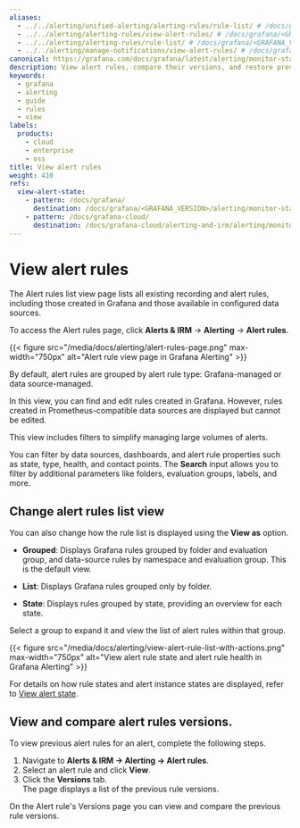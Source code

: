 ```yaml
---
aliases:
  - ../../alerting/unified-alerting/alerting-rules/rule-list/ # /docs/grafana/<GRAFANA_VERSION>/alerting/unified-alerting/alerting-rules/rule-list
  - ../../alerting/alerting-rules/view-alert-rules/ # /docs/grafana/<GRAFANA_VERSION>/alerting/alerting-rules/view-alert-rules
  - ../../alerting/alerting-rules/rule-list/ # /docs/grafana/<GRAFANA_VERSION>/alerting/alerting-rules/rule-list
  - ../../alerting/manage-notifications/view-alert-rules/ # /docs/grafana/<GRAFANA_VERSION>/alerting/manage-notifications/view-alert-rules/
canonical: https://grafana.com/docs/grafana/latest/alerting/monitor-status/view-alert-rules/
description: View alert rules, compare their versions, and restore previous alert rules.
keywords:
  - grafana
  - alerting
  - guide
  - rules
  - view
labels:
  products:
    - cloud
    - enterprise
    - oss
title: View alert rules
weight: 410
refs:
  view-alert-state:
    - pattern: /docs/grafana/
      destination: /docs/grafana/<GRAFANA_VERSION>/alerting/monitor-status/view-alert-state/
    - pattern: /docs/grafana-cloud/
      destination: /docs/grafana-cloud/alerting-and-irm/alerting/monitor-status/view-alert-state/
---
```


# View alert rules

The Alert rules list view page lists all existing recording and alert rules, including those created in Grafana and those available in configured data sources.

To access the Alert rules page, click **Alerts & IRM** -> **Alerting** -> **Alert rules**.

{{< figure src="/media/docs/alerting/alert-rules-page.png" max-width="750px" alt="Alert rule view page in Grafana Alerting" >}}

By default, alert rules are grouped by alert rule type: Grafana-managed or data source-managed.

In this view, you can find and edit rules created in Grafana. However, rules created in Prometheus-compatible data sources are displayed but cannot be edited.

This view includes filters to simplify managing large volumes of alerts.

You can filter by data sources, dashboards, and alert rule properties such as state, type, health, and contact points. The **Search** input allows you to filter by additional parameters like folders, evaluation groups, labels, and more.

## Change alert rules list view

You can also change how the rule list is displayed using the **View as** option.

- **Grouped**: Displays Grafana rules grouped by folder and evaluation group, and data-source rules by namespace and evaluation group. This is the default view.

- **List**: Displays Grafana rules grouped only by folder.

- **State**: Displays rules grouped by state, providing an overview for each state.

Select a group to expand it and view the list of alert rules within that group.

{{< figure src="/media/docs/alerting/view-alert-rule-list-with-actions.png" max-width="750px" alt="View alert rule state and alert rule health in Grafana Alerting" >}}

For details on how rule states and alert instance states are displayed, refer to [View alert state](ref:view-alert-state).

## View and compare alert rules versions.

To view previous alert rules for an alert, complete the following steps.

1. Navigate to **Alerts & IRM -> Alerting -> Alert rules**.
1. Select an alert rule and click **View**.
1. Click the **Versions** tab.  
   The page displays a list of the previous rule versions.

On the Alert rule's Versions page you can view and compare the previous rule versions.
